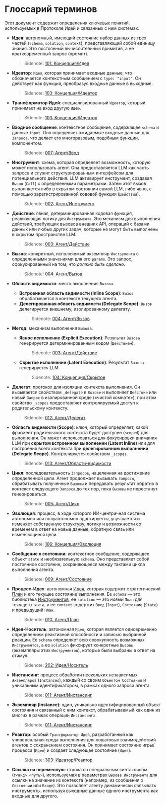 # Глоссарий терминов

Этот документ содержит определения ключевых понятий, используемых в Протоколе Идей и связанных с ним системах.

- **Идея**: автономный, имеющий состояние набор данных из трех частей (`schema`, `solution`, `context`), представляющий собой единицу знания. Это постоянный вычислительный примитив, а не кратковременный запрос (промпт).

  > Sidenote: [101: Концепция/Идея](./101_concept_idea.md)

- **Идеатор**: `Идея`, которая принимает входные данные, что обозначается контекстным сообщением с `type: "input"`. Он действует как функция, преобразуя входные данные в выходные.

  > Sidenote: [103: Концепция/Идеатор](./103_concept_ideator.md)

- **Трансформатор Идей**: специализированный `Идеатор`, который принимает на вход другую `Идею`.

  > Sidenote: [103: Концепция/Идеатор](./103_concept_ideator.md)

- **Входное сообщение**: контекстное сообщение, содержащее `schema` и данные `input`. Оно определяет ожидаемые входные данные для `Запроса`, что делает его многоразовым, подобным функции, компонентом.

  > Sidenote: [007: Агент/Ввод](./007_agent_input.md)

- **Инструмент**: схема, которая определяет возможность, которую может использовать агент. Она предоставляется LLM как часть запроса и служит структурированным интерфейсом для потенциального действия. LLM активирует инструмент, создавая `Вызов` (`Call`) с определенными параметрами. Затем этот вызов выполняется либо в скрытом состоянии самой LLM, либо явно, с помощью зарегистрированной кодовой функции (`Действия`).

  > Sidenote: [002: Агент/Инструмент](./002_agent_tool.md)

- **Действие**: явная, детерминированная кодовая функция, реализующая логику для `Инструмента`. Это механизм для выполнения действий, требующих вызовов внешних API, операций с базами данных или любых других задач, которые не могут быть выполнены в скрытом пространстве LLM.

  > Sidenote: [003: Агент/Действие](./003_agent_activity.md)

- **Вызов**: конкретный, исполняемый экземпляр `Инструмента` с определенными значениями для его `params`. Это запрос, сфокусированный на том, что _должно быть сделано_.

  > Sidenote: [004: Агент/Вызов](./004_agent_call.md)

- **Область видимости**: место выполнения `Вызова`.
  - **Встроенная область видимости (Inline Scope)**: `Вызов` обрабатывается в контексте текущего агента.
  - **Делегированная область видимости (Delegate Scope)**: `Вызов` делегируется внешнему, изолированному делегату.
    > Sidenote: [004: Агент/Вызов](./004_agent_call.md)

- **Метод**: механизм выполнения `Вызова`.
  - **Явное исполнение (Explicit Execution)**: Результат `Вызова` генерируется детерминированным кодом (`Действием`).

    > Sidenote: [003: Агент/Действие](./003_agent_activity.md)

  - **Скрытое исполнение (Latent Execution)**: Результат `Вызова` генерируется LLM.

    > Sidenote: [104: Концепция/Скрытое](./104_concept_latent.md)

- **Делегат**: протокол для изоляции контекста выполнения. Он вызывается свойством `_delegate` в `Вызове` и выполняет `Действие` или новый `Запрос` в изолированной среде («чистой комнате»), при этом свойство `_scopes` предоставляет контролируемый доступ к родительскому контексту.

  > Sidenote: [012: Агент/Делегат](./012_agent_delegate.md)

- **Область видимости (Scope)**: ключ, который определяет, какой фрагмент родительского контекста будет доступен (`scoped`) для выполнения. Он может использоваться для фокусировки внимания LLM при **скрытом встроенном выполнении (Latent Inline)** или для построения всего контекста при **делегированном выполнении (Delegate Scope)**. Контролируется свойством `_scopes`.

  > Sidenote: [013: Агент/Области-видимости](./013_agent_scopes.md)

- **Цикл**: последовательность `Запросов`, нацеленная на достижение определенной цели. Агент продолжает вызывать `Запросы`, обрабатывать полученные `Вызовы` и передавать результат обратно в контекст следующего `Запроса` до тех пор, пока `Вызовы` не перестанут генерироваться.

  > Sidenote: [005: Агент/Цикл](./005_agent_loop.md)

- **Эволюция**: процесс, в ходе которого ИИ-центричная система автономно или полуавтономно адаптируется, улучшается и изменяет собственную структуру, логику и возможности со временем в ответ на новые данные, обратную связь или изменяющиеся цели.

  > Sidenote: [106: Концепция/Эволюция](./106_concept_evolution.md)

- **Сообщение о состоянии**: контекстное сообщение, содержащее объект `state` и необязательную `schema`. Оно представляет собой постоянное состояние, сохраняющееся между тактами цикла выполнения агента.

  > Sidenote: [009: Агент/Состояние](./009_agent_state.md)

- **Процесс-Идея**: автономная [Идея](./101_concept_idea.md), которая содержит стратегический [План](./010_agent_plan.md) и его текущее состояние выполнения. Ее `schema` — это библиотека [Инструментов](./002_agent_tool.md), ее `solution` — это _новый_ `План` для текущего такта, а ее `context` содержит `Ввод` (`Input`), `Состояние` (`State`) и предыдущий `План`.

  > Sidenote: [010: Агент/План](./010_agent_plan.md)

- **Идея-Носитель**: автономная `Идея`, которая является одновременно определением реактивной способности и записью выбранной реакции. Ее `schema` определяет всю совокупность возможных `Инструментов`, а ее `solution` фиксирует конкретные `Вызовы` (экземпляры этих `Инструментов`), которые были выбраны в ответ на стимул.

  > Sidenote: [202: Идея/Носитель](./202_idea_vessel.md)

- **Инстансинг**: процесс обработки нескольких независимых `Экземпляров` (`Instances`), каждый со своим `Объектом Состояния` и уникальным идентификатором, в рамках одного запроса агента.

  > Sidenote: [011: Агент/Инстансинг](./011_agent_instancing.md)

- **Экземпляр (Instance)**: один, уникально идентифицированный объект состояния и связанный с ним контекст, обрабатываемый как один из многих в рамках операции `Инстансинга`.

  > Sidenote: [011: Агент/Инстансинг](./011_agent_instancing.md)

- **Реактор**: особый `Трансформатор Идей`, разработанный как универсальная среда выполнения для пошаговых взаимодействий агентов с сохранением состояния. Он принимает состояние игры/процесса (`Идея`) и создает следующее состояние (`Идея`).

  > Sidenote: [303: Идеатор/Реактор](./303_ideator_reactor.md)

- **Ссылка на переменную**: строка со специальным синтаксисом (`†<вид>.<путь>`), используемая в параметрах `Вызова Инструмента` для ссылки на значение из контекста (например, из сообщения о `Состоянии` или `Вводе`). Это позволяет агенту динамически связывать инструменты, используя выходные данные одного инструмента как входные для другого.